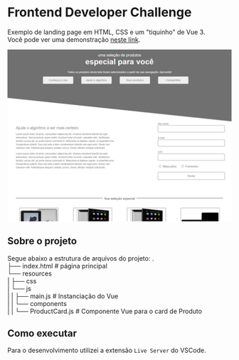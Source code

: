 # Frontend Developer Challenge
Exemplo de landing page em HTML, CSS e um "tiquinho" de Vue 3.  
Você pode ver uma demonstração [neste link](https://unruffled-stonebraker-f182ce.netlify.app/).

![Alt text](/screenshot.png)


## Sobre o projeto

Segue abaixo a estrutura de arquivos do projeto:
  .  
    ├── index.html                   # página principal  
    └── resources  
    |    ├── css  
    |    └── js       
    |    |    ├── main.js              # Instanciação do Vue  
    |    |    └── components  
    |    |        └── ProductCard.js   # Componente Vue para o card de Produto  

## Como executar

Para o desenvolvimento utilizei a extensão `Live Server` do VSCode.
